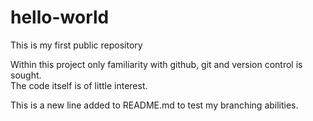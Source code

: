 # hello-world
This is my first public repository

Within this project only familiarity with github, git and version control is sought.  
The code itself is of little interest. 

This is a new line added to README.md to test my branching abilities.
